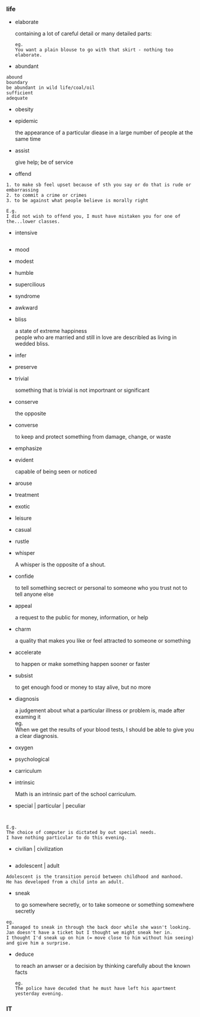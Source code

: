 ### life


- elaborate

  containing a lot of careful detail or many detailed parts:
  
  ```
  eg.
  You want a plain blouse to go with that skirt - nothing too elaborate.
  ```

- abundant

```
abound
boundary
be abundant in wild life/coal/oil
sufficient
adequate
```

- obesity
- epidemic

  the appearance of a particular diease in a large number of people at the same time

- assist

  give help; be of service
  
- offend

```
1. to make sb feel upset because of sth you say or do that is rude or embarrassing
2. to commit a crime or crimes
3. to be against what people believe is morally right

E.g.
I did not wish to offend you, I must have mistaken you for one of the...lower classes.
```

- intensive

```

```

- mood
- modest
- humble
- supercilious
- syndrome
- awkward
- bliss

  a state of extreme happiness  
  people who are married and still in love are describled as living in wedded bliss.

- infer
- preserve
- trivial

  something that is trivial is not importnant or significant

- conserve

  the opposite

- converse

  to keep and protect something from damage, change, or waste

- emphasize
- evident

  capable of being seen or noticed

- arouse
- treatment
- exotic
- leisure
- casual
- rustle
- whisper

  A whisper is the opposite of a shout.

- confide

  to tell something secrect or personal to someone who you trust not to tell anyone else

- appeal

  a request to the public for money, information, or help

- charm
  
  a quality that makes you like or feel attracted to someone or something

- accelerate

  to happen or make something happen sooner or faster

- subsist

  to get enough food or money to stay alive, but no more

- diagnosis

  a judgement about what a particular illness or problem is, made after examing it  
  eg.  
  When we get the results of your blood tests, I should be able to give you a clear diagnosis.
  
- oxygen
- psychological
- carriculum
- intrinsic

  Math is an intrinsic part of the school carriculum.
- special | particular | peculiar

```


E.g.
The choice of computer is dictated by out special needs.
I have nothing particular to do this evening.
```

- civilian | civilization

```

```

- adolescent | adult

```
Adolescent is the transition peroid between childhood and manhood.
He has developed from a child into an adult.
```

- sneak

  to go somewhere secretly, or to take someone or something somewhere secretly

```
eg.
I managed to sneak in through the back door while she wasn't looking.
Jan doesn't have a ticket but I thought we might sneak her in.
I thought I'd sneak up on him (= move close to him without him seeing) and give him a surprise.
```

- deduce
  
  to reach an anwser or a decision by thinking carefully about the known facts

  ```
  eg.
  The police have decuded that he must have left his apartment yesterday evening.
  ```

### IT

```

```